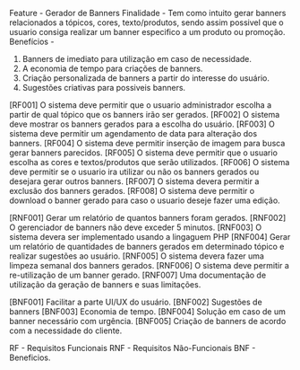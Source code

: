 Feature - Gerador de Banners
Finalidade - Tem como intuito gerar banners relacionados a tópicos, cores, texto/produtos, sendo assim possivel que o usuario consiga realizar um banner especifico a um produto ou promoção.
Benefícios - 
1. Banners de imediato para utilização em caso de necessidade.
2. A economia de tempo para criações de banners. 
3. Criação personalizada de banners a partir do interesse do usuário.
4. Sugestões criativas para possiveis banners.

[RF001] O sistema deve permitir que o usuario administrador escolha a partir de qual tópico que os banners irão ser gerados.
[RF002] O sistema deve mostrar os banners gerados para a escolha do usuário.
[RF003] O sistema deve permitir um agendamento de data para alteração dos banners.
[RF004] O sistema deve permitir inserção de imagem para busca gerar banners parecidos.
[RF005] O sistema deve permitir que o usuario escolha as cores e textos/produtos que serão utilizados.
[RF006] O sistema deve permitir se o usuario ira utilizar ou não os banners gerados ou desejara gerar outros banners.
[RF007] O sistema devera permitir a exclusão dos banners gerados.
[RF008] O sistema deve permitir o download o banner gerado para caso o usuario deseje fazer uma edição.

[RNF001] Gerar um relatório de quantos banners foram gerados.
[RNF002] O gerenciador de banners não deve exceder 5 minutos.
[RNF003] O sistema devera ser implementado usando a lingaguem PHP
[RNF004] Gerar um relatório de quantidades de banners gerados em determinado tópico e realizar sugestões ao usuário.
[RNF005] O sistema devera fazer uma limpeza semanal dos banners gerados.
[RNF006] O sistema deve permitir a re-utilização de um banner gerado.
[RNF007] Uma documentação de utilização da geração de banners e suas limitações.

[BNF001] Facilitar a parte UI/UX do usuário.
[BNF002] Sugestões de banners
[BNF003] Economia de tempo.
[BNF004] Solução em caso de um banner necessário com urgência.
[BNF005] Criação de banners de acordo com a necessidade do cliente.

RF - Requisitos Funcionais
RNF - Requisitos Não-Funcionais
BNF - Beneficios.